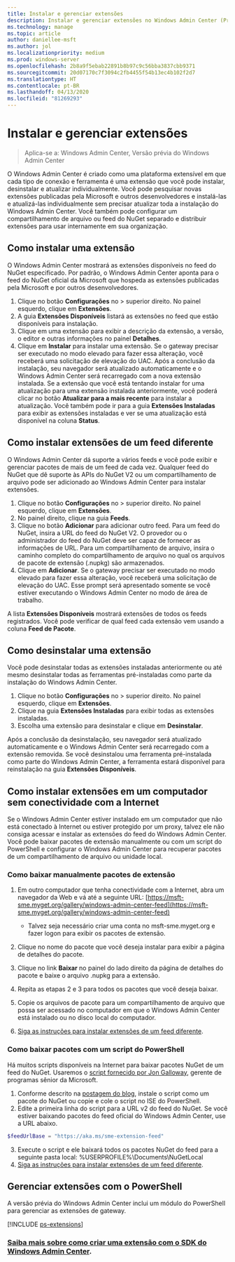 ```yaml
---
title: Instalar e gerenciar extensões
description: Instalar e gerenciar extensões no Windows Admin Center (Projeto Honolulu)
ms.technology: manage
ms.topic: article
author: daniellee-msft
ms.author: jol
ms.localizationpriority: medium
ms.prod: windows-server
ms.openlocfilehash: 2b8a9f5ebab22891b8b97c9c56bba3837cbb9371
ms.sourcegitcommit: 20d07170c7f3094c2fb4455f54b13ec4b102f2d7
ms.translationtype: HT
ms.contentlocale: pt-BR
ms.lasthandoff: 04/13/2020
ms.locfileid: "81269293"
---
```

# <a name="install-and-manage-extensions"></a>Instalar e gerenciar extensões

>Aplica-se a: Windows Admin Center, Versão prévia do Windows Admin Center

O Windows Admin Center é criado como uma plataforma extensível em que cada tipo de conexão e ferramenta é uma extensão que você pode instalar, desinstalar e atualizar individualmente. Você pode pesquisar novas extensões publicadas pela Microsoft e outros desenvolvedores e instalá-las e atualizá-las individualmente sem precisar atualizar toda a instalação do Windows Admin Center. Você também pode configurar um compartilhamento de arquivo ou feed do NuGet separado e distribuir extensões para usar internamente em sua organização.

## <a name="installing-an-extension"></a>Como instalar uma extensão

O Windows Admin Center mostrará as extensões disponíveis no feed do NuGet especificado. Por padrão, o Windows Admin Center aponta para o feed do NuGet oficial da Microsoft que hospeda as extensões publicadas pela Microsoft e por outros desenvolvedores.

1. Clique no botão **Configurações** no > superior direito. No painel esquerdo, clique em **Extensões**. 
2. A guia **Extensões Disponíveis** listará as extensões no feed que estão disponíveis para instalação.
3. Clique em uma extensão para exibir a descrição da extensão, a versão, o editor e outras informações no painel **Detalhes**.
4. Clique em **Instalar** para instalar uma extensão. Se o gateway precisar ser executado no modo elevado para fazer essa alteração, você receberá uma solicitação de elevação do UAC. Após a conclusão da instalação, seu navegador será atualizado automaticamente e o Windows Admin Center será recarregado com a nova extensão instalada. Se a extensão que você está tentando instalar for uma atualização para uma extensão instalada anteriormente, você poderá clicar no botão **Atualizar para a mais recente** para instalar a atualização. Você também pode ir para a guia **Extensões Instaladas** para exibir as extensões instaladas e ver se uma atualização está disponível na coluna **Status**.

## <a name="installing-extensions-from-a-different-feed"></a>Como instalar extensões de um feed diferente

O Windows Admin Center dá suporte a vários feeds e você pode exibir e gerenciar pacotes de mais de um feed de cada vez. Qualquer feed do NuGet que dê suporte às APIs do NuGet V2 ou um compartilhamento de arquivo pode ser adicionado ao Windows Admin Center para instalar extensões.

1. Clique no botão **Configurações** no > superior direito. No painel esquerdo, clique em **Extensões**.
2. No painel direito, clique na guia **Feeds**.
3. Clique no botão **Adicionar** para adicionar outro feed. Para um feed do NuGet, insira a URL do feed do NuGet V2. O provedor ou o administrador do feed do NuGet deve ser capaz de fornecer as informações de URL. Para um compartilhamento de arquivo, insira o caminho completo do compartilhamento de arquivo no qual os arquivos de pacote de extensão (.nupkg) são armazenados.
4. Clique em **Adicionar**. Se o gateway precisar ser executado no modo elevado para fazer essa alteração, você receberá uma solicitação de elevação do UAC. Esse prompt será apresentado somente se você estiver executando o Windows Admin Center no modo de área de trabalho.

A lista **Extensões Disponíveis** mostrará extensões de todos os feeds registrados. Você pode verificar de qual feed cada extensão vem usando a coluna **Feed de Pacote**.

## <a name="uninstalling-an-extension"></a>Como desinstalar uma extensão

Você pode desinstalar todas as extensões instaladas anteriormente ou até mesmo desinstalar todas as ferramentas pré-instaladas como parte da instalação do Windows Admin Center.

1. Clique no botão **Configurações** no > superior direito. No painel esquerdo, clique em **Extensões**. 
2. Clique na guia **Extensões Instaladas** para exibir todas as extensões instaladas.
3. Escolha uma extensão para desinstalar e clique em **Desinstalar**.

Após a conclusão da desinstalação, seu navegador será atualizado automaticamente e o Windows Admin Center será recarregado com a extensão removida. Se você desinstalou uma ferramenta pré-instalada como parte do Windows Admin Center, a ferramenta estará disponível para reinstalação na guia **Extensões Disponíveis**.

## <a name="installing-extensions-on-a-computer-without-internet-connectivity"></a>Como instalar extensões em um computador sem conectividade com a Internet

Se o Windows Admin Center estiver instalado em um computador que não está conectado à Internet ou estiver protegido por um proxy, talvez ele não consiga acessar e instalar as extensões do feed do Windows Admin Center. Você pode baixar pacotes de extensão manualmente ou com um script do PowerShell e configurar o Windows Admin Center para recuperar pacotes de um compartilhamento de arquivo ou unidade local.

### <a name="manually-downloading-extension-packages"></a>Como baixar manualmente pacotes de extensão

1. Em outro computador que tenha conectividade com a Internet, abra um navegador da Web e vá até a seguinte URL: [https://msft-sme.myget.org/gallery/windows-admin-center-feed](https://msft-sme.myget.org/gallery/windows-admin-center-feed) 

   * Talvez seja necessário criar uma conta no msft-sme.myget.org e fazer logon para exibir os pacotes de extensão.

2. Clique no nome do pacote que você deseja instalar para exibir a página de detalhes do pacote.
3. Clique no link **Baixar** no painel do lado direito da página de detalhes do pacote e baixe o arquivo .nupkg para a extensão.
4. Repita as etapas 2 e 3 para todos os pacotes que você deseja baixar.
5. Copie os arquivos de pacote para um compartilhamento de arquivo que possa ser acessado no computador em que o Windows Admin Center está instalado ou no disco local do computador.
6. [Siga as instruções para instalar extensões de um feed diferente](#installing-extensions-from-a-different-feed).

### <a name="downloading-packages-with-a-powershell-script"></a>Como baixar pacotes com um script do PowerShell

Há muitos scripts disponíveis na Internet para baixar pacotes NuGet de um feed do NuGet. Usaremos o [script fornecido por Jon Galloway](https://weblogs.asp.net/jongalloway/downloading-a-local-nuget-repository-with-powershell), gerente de programas sênior da Microsoft.

1. Conforme descrito na [postagem do blog](https://weblogs.asp.net/jongalloway/downloading-a-local-nuget-repository-with-powershell), instale o script como um pacote do NuGet ou copie e cole o script no ISE do PowerShell.
2. Edite a primeira linha do script para a URL v2 do feed do NuGet. Se você estiver baixando pacotes do feed oficial do Windows Admin Center, use a URL abaixo.

```powershell
$feedUrlBase = "https://aka.ms/sme-extension-feed"
```

3. Execute o script e ele baixará todos os pacotes NuGet do feed para a seguinte pasta local: %USERPROFILE%\Documents\NuGetLocal
4. [Siga as instruções para instalar extensões de um feed diferente](#installing-extensions-from-a-different-feed).

## <a name="manage-extensions-with-powershell"></a>Gerenciar extensões com o PowerShell

A versão prévia do Windows Admin Center inclui um módulo do PowerShell para gerenciar as extensões de gateway.

[!INCLUDE [ps-extensions](../includes/ps-extensions.md)]

### <a name="learn-more-about-building-an-extension-with-the-windows-admin-center-sdk"></a>[Saiba mais sobre como criar uma extensão com o SDK do Windows Admin Center](../extend/extensibility-overview.md).